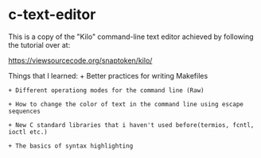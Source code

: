 # c-text-editor

This is a copy of the "Kilo" command-line text editor achieved by following the tutorial over at:

https://viewsourcecode.org/snaptoken/kilo/

Things that I learned:
    + Better practices for writing Makefiles  

    + Different operationg modes for the command line (Raw)  

    + How to change the color of text in the command line using escape sequences  

    + New C standard libraries that i haven't used before(termios, fcntl, ioctl etc.)  

    + The basics of syntax highlighting  
    